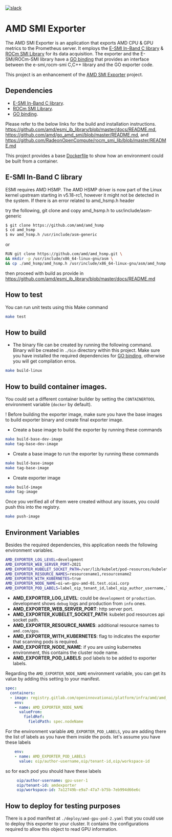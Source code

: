 [![slack](https://img.shields.io/badge/slack-brigade-brightgreen.svg?logo=slack)](https://app.slack.com/client/T076JPMCTDM/C08C871TRGB)

# AMD SMI Exporter 

The AMD SMI Exporter is an application that exports AMD CPU & GPU metrics to the Prometheus server. It employs the [E-SMI In-Band C library](https://github.com/amd/esmi_ib_library.git) & [ROCm SMI Library](https://github.com/RadeonOpenCompute/rocm_smi_lib.git) for its data acquisition. The exporter and the E-SMI/ROCm-SMI library have a
[GO binding](https://github.com/amd/go_amd_smi.git) that provides an interface between the e-smi,rocm-smi C,C++ library and the GO exporter code.

This project is an enhancement of the [AMD SMI Exporter](https://github.com/amd/amd_smi_exporter.git) project.

## Dependencies

* [E-SMI In-Band C library](https://github.com/amd/esmi_ib_library.git).
* [ROCm SMI Library](https://github.com/RadeonOpenCompute/rocm_smi_lib.git).
* [GO binding](https://github.com/amd/go_amd_smi.git).

Please refer to the below links for the build and installation instructions.
<https://github.com/amd/esmi_ib_library/blob/master/docs/README.md>,
<https://github.com/amd/go_amd_smi/blob/master/README.md>, and
<https://github.com/RadeonOpenCompute/rocm_smi_lib/blob/master/README.md>

This project provides a base [Dockerfile](deploy/Dockerfile.base) to show how an environment could be built from a container.

## E-SMI In-Band C library

ESMI requires AMD HSMP.
The AMD HSMP driver is now part of the Linux kernel upstream starting in v5.18-rc1, however it might not be detected in the system. If there is an error related to amd_hsmp.h header

try the following, git clone and copy amd_hsmp.h to usr/include/asm-generic

```sh
$ git clone https://github.com/amd/amd_hsmp
$ cd amd_hsmp
$ mv amd_hsmp.h /usr/include/asm-generic
```

or 

```sh
RUN git clone https://github.com/amd/amd_hsmp.git \
&& mkdir -p /usr/include/x86_64-linux-gnu/asm \
&& cp ./amd_hsmp/amd_hsmp.h /usr/include/x86_64-linux-gnu/asm/amd_hsmp.h
```
	
then proceed with build as provide in <https://github.com/amd/esmi_ib_library/blob/master/docs/README.md>

## How to test

You can run unit tests using this Make command

```sh
make test
```

## How to build

* The binary file can be created by running the following command. Binary will be created in `./bin` directory within this project. Make sure you have installed the required dependencies for [GO binding](https://github.com/amd/go_amd_smi.git), otherwise you will get compilation erros.

```sh
make build-linux
```

## How to build container images.

You could set a different container builder by setting the `CONTAINERTOOL` environment variable (`docker` by default).

! Before building the exporter image, make sure you have the base images to build exporter binary and create final exporter image.

* Create a base image to build the exporter by running these commands

```sh
make build-base-dev-image
make tag-base-dev-image
```

* Create a base image to run the exporter by running these commands

```sh
make build-base-image
make tag-base-image
```

* Create exporter image

```sh
make build-image
make tag-image
```

Once you verified all of them were created without any issues, you could push this into the registry.

```sh
make push-image
```

## Environment Variables

Besides the required dependencies, this application needs the following environment variables.

```sh
AMD_EXPORTER_LOG_LEVEL=development
AMD_EXPORTER_WEB_SERVER_PORT=2021
AMD_EXPORTER_KUBELET_SOCKET_PATH=/var/lib/kubelet/pod-resources/kubelet.sock
AMD_EXPORTER_RESOURCE_NAMES=resourcename1,resourcename2
AMD_EXPORTER_WITH_KUBERNETES=true
AMD_EXPORTER_NODE_NAME=oi-wn-gpu-amd-01.test.oiai.corp
AMD_EXPORTER_POD_LABELS=label_oip_tenant_id,label_oip_author_username,label_oip_workspace_id
```

* **AMD_EXPORTER_LOG_LEVEL**: could be `development` or `production`. development shows `debug` logs and production from `info` ones.
* **AMD_EXPORTER_WEB_SERVER_PORT**: http server port.
* **AMD_EXPORTER_KUBELET_SOCKET_PATH**: kubelet pod resources api socket path.
* **AMD_EXPORTER_RESOURCE_NAMES**: additional resource names to `amd.com/gpu`.
* **AMD_EXPORTER_WITH_KUBERNETES**: flag to indicates the exporter that scanning pods is required.
* **AMD_EXPORTER_NODE_NAME**: if you are using kubernetes environment, this contains the cluster node name.
* **AMD_EXPORTER_POD_LABELS**: pod labels to be added to exporter labels.

Regarding the `AMD_EXPORTER_NODE_NAME` environment variable, you can get its value by adding this setting to your manifest.

```yaml
spec:
  containers:
  - image: registry.gitlab.com/openinnovationai/platform/infra/amd/amd_smi_exporter_v2/amd-smi-exporter:0.1.0
    env:
    - name: AMD_EXPORTER_NODE_NAME
      valueFrom:
        fieldRef:
          fieldPath: spec.nodeName
```

For the environment variable `AMD_EXPORTER_POD_LABELS`, you are adding there the list of labels as you have them inside the pods. let's assume you have these labels

```yaml
    env:
    - name: AMD_EXPORTER_POD_LABELS                                                                                                                                                                           
      value: oip/author-username,oip/tenant-id,oip/workspace-id
```

so for each pod you should have these labels

```yaml
     oip/author-username: gpu-user-1                                                                                                                                                                                
     oip/tenant-id: amdexporter                                                                                                                                                                                
     oip/workspace-id: 7a12749b-e9a7-47a7-b75b-7eb994d66e6c     
```

## How to deploy for testing purposes

There is a pod manifest at `./deploy/amd-gpu-pod-2.yaml` that you could use to deploy this exporter to your cluster. It contains the configurations required to allow this object to read GPU information.
